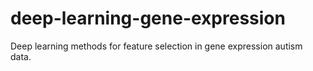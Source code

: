 # deep-learning-gene-expression
Deep learning methods for feature selection in gene expression autism data.
